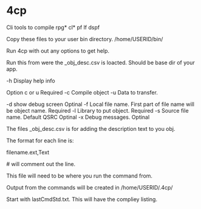 # 4cp
Cli tools to compile rpg* cl* pf lf dspf

Copy these files to your user bin directory. /home/USERID/bin/

Run 4cp with out any options to get help.

  Run this from were the _obj_desc.csv is loacted. Should be base dir of your app.
  
 -h   Display help info
 
 Option c or u                                                       Required
 -c   Compile object
 -u   Data to transfer.

 -d   show debug screen                                              Optinal
 -f   Local file name. First part of file name will be object name.  Required
 -l   Library to put object.                                         Required
 -s   Source file name. Default QSRC                                 Optinal
 -x   Debug messages.                                                Optinal
 
 
The files _obj_desc.csv is for adding the description text to you obj.

The format for each line is:

filename.ext,Text

\# will comment out the line.

This file will need to be where you run the command from.

Output from the commands will be created in /home/USERID/.4cp/

Start with lastCmdStd.txt. This will have the compliey listing.

